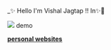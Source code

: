 _✨ Hello I'm Vishal Jagtap !! In✨🙂 

<img src="AddressBookService.jpg"> demo</img>
     
<a href="http://kalpesh-portfolio.s3-website.ap-south-1.amazonaws.com/"><b>personal websites</b></a>





<!--
**vishalj1412/vishalj1412** is a ✨ _special_ ✨ repository because its `README.md` (this file) appears on your GitHub profile.

Here are some ideas to get you started:

- 🔭 I’m currently working on ...
- 🌱 I’m currently learning ...
- 👯 I’m looking to collaborate on ...
- 🤔 I’m looking for help with ...
- 💬 Ask me about ...
- 📫 How to reach me: ...
- 😄 Pronouns: ...
- ⚡ Fun fact: ...
-->
